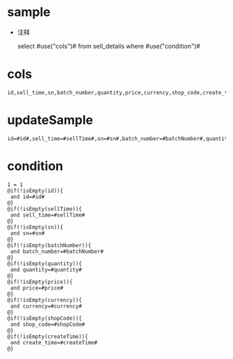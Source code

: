 sample
===
* 注释

	select #use("cols")# from sell_details  where  #use("condition")#

cols
===
	id,sell_time,sn,batch_number,quantity,price,currency,shop_code,create_time

updateSample
===
	
	id=#id#,sell_time=#sellTime#,sn=#sn#,batch_number=#batchNumber#,quantity=#quantity#,price=#price#,currency=#currency#,shop_code=#shopCode#,create_time=#createTime#

condition
===

	1 = 1  
	@if(!isEmpty(id)){
	 and id=#id#
	@}
	@if(!isEmpty(sellTime)){
	 and sell_time=#sellTime#
	@}
	@if(!isEmpty(sn)){
	 and sn=#sn#
	@}
	@if(!isEmpty(batchNumber)){
	 and batch_number=#batchNumber#
	@}
	@if(!isEmpty(quantity)){
	 and quantity=#quantity#
	@}
	@if(!isEmpty(price)){
	 and price=#price#
	@}
	@if(!isEmpty(currency)){
	 and currency=#currency#
	@}
	@if(!isEmpty(shopCode)){
	 and shop_code=#shopCode#
	@}
	@if(!isEmpty(createTime)){
	 and create_time=#createTime#
	@}
	
	